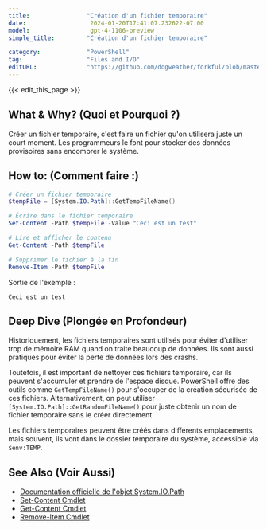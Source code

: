 ```yaml
---
title:                "Création d'un fichier temporaire"
date:                  2024-01-20T17:41:07.232622-07:00
model:                 gpt-4-1106-preview
simple_title:         "Création d'un fichier temporaire"

category:             "PowerShell"
tag:                  "Files and I/O"
editURL:              "https://github.com/dogweather/forkful/blob/master/content/fr/powershell/creating-a-temporary-file.md"
---
```


{{< edit_this_page >}}

## What & Why? (Quoi et Pourquoi ?)
Créer un fichier temporaire, c'est faire un fichier qu'on utilisera juste un court moment. Les programmeurs le font pour stocker des données provisoires sans encombrer le système.

## How to: (Comment faire :) 
```PowerShell
# Créer un fichier temporaire
$tempFile = [System.IO.Path]::GetTempFileName()

# Écrire dans le fichier temporaire
Set-Content -Path $tempFile -Value "Ceci est un test"

# Lire et afficher le contenu
Get-Content -Path $tempFile

# Supprimer le fichier à la fin
Remove-Item -Path $tempFile
```

Sortie de l'exemple :
```
Ceci est un test
```

## Deep Dive (Plongée en Profondeur)
Historiquement, les fichiers temporaires sont utilisés pour éviter d'utiliser trop de mémoire RAM quand on traite beaucoup de données. Ils sont aussi pratiques pour éviter la perte de données lors des crashs. 

Toutefois, il est important de nettoyer ces fichiers temporaire, car ils peuvent s'accumuler et prendre de l'espace disque. PowerShell offre des outils comme `GetTempFileName()` pour s'occuper de la création sécurisée de ces fichiers. Alternativement, on peut utiliser `[System.IO.Path]::GetRandomFileName()` pour juste obtenir un nom de fichier temporaire sans le créer directement.

Les fichiers temporaires peuvent être créés dans différents emplacements, mais souvent, ils vont dans le dossier temporaire du système, accessible via `$env:TEMP`.

## See Also (Voir Aussi)
- [Documentation officielle de l'objet System.IO.Path](https://docs.microsoft.com/fr-fr/dotnet/api/system.io.path)
- [Set-Content Cmdlet](https://docs.microsoft.com/fr-fr/powershell/module/microsoft.powershell.management/set-content)
- [Get-Content Cmdlet](https://docs.microsoft.com/fr-fr/powershell/module/microsoft.powershell.management/get-content)
- [Remove-Item Cmdlet](https://docs.microsoft.com/fr-fr/powershell/module/microsoft.powershell.management/remove-item)
